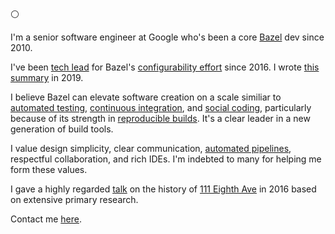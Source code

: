 :white_circle:

I'm a senior software engineer at Google who's been a core [Bazel](https://www.bazel.build/) dev since 2010.

I've been [tech lead](https://www.patkua.com/blog/the-definition-of-a-tech-lead/) for Bazel's [configurability effort](https://bazel.build/roadmaps/configuration.html) since 2016. I wrote [this summary](https://blog.bazel.build/2019/02/11/configurable-builds-part-1.html) in 2019.

I believe Bazel can elevate software creation on a scale similiar to [automated testing](https://martinfowler.com/articles/practical-test-pyramid.html?ref=hackernoon.com#TheImportanceOftestAutomation), [continuous integration](https://www.martinfowler.com/articles/continuousIntegration.html), and [social coding](https://www.ibm.com/garage/method/practices/culture/practice_social_coding/), particularly because of its strength in [reproducible builds](https://en.wikipedia.org/wiki/Reproducible_builds). It's a clear leader in a new generation of build tools.

I value design simplicity, clear communication, [automated pipelines](https://stackoverflow.blog/2021/01/19/fulfilling-the-promise-of-ci-cd/), respectful collaboration, and rich IDEs. I'm indebted to many for helping me form these values.

I gave a highly regarded [talk](https://www.youtube.com/watch?v=fVx59XOZtSA) on the history of [111 Eighth Ave](https://en.wikipedia.org/wiki/111_Eighth_Avenue) in 2016 based on extensive primary research.

Contact me [here](https://github.com/gregestren/gregestren/discussions).

 
